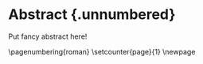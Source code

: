 # Abstract {.unnumbered}

<!-- \hypertarget{abstract}{%
\chapter*{\vspace*{-4cm} Abstract}\label{abstract}}
\addcontentsline{toc}{chapter}{Abstract} -->

<!-- Short version of introduction and results -->
Put fancy abstract here!

\pagenumbering{roman}
\setcounter{page}{1}
\newpage

